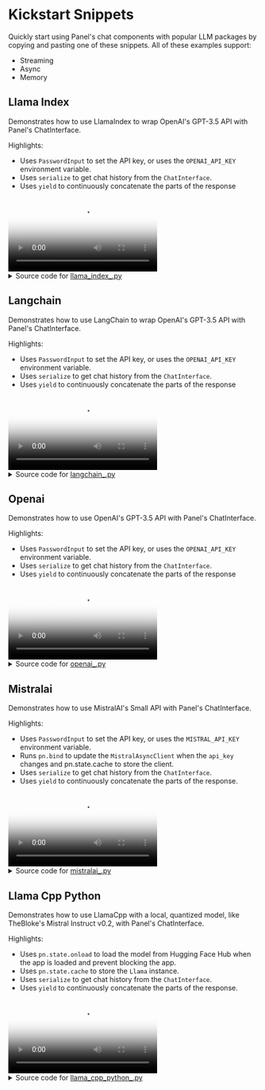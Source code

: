# Kickstart Snippets
Quickly start using Panel's chat components with popular LLM packages by copying and pasting one of these snippets. All of these examples support:

- Streaming
- Async
- Memory


## Llama Index

Demonstrates how to use LlamaIndex to wrap OpenAI's GPT-3.5 API with Panel's ChatInterface.

Highlights:

- Uses `PasswordInput` to set the API key, or uses the `OPENAI_API_KEY` environment variable.
- Uses `serialize` to get chat history from the `ChatInterface`.
- Uses `yield` to continuously concatenate the parts of the response

<video controls poster="../assets/thumbnails/llama_index.png" >
    <source src="../assets/videos/llama_index.mp4" type="video/mp4"
    style="max-height: 400px; max-width: 600px;">
    Your browser does not support the video tag.
</video>



<details>

<summary>Source code for <a href='../examples/kickstart_snippets/llama_index_.py' target='_blank'>llama_index_.py</a></summary>

```python
"""
Demonstrates how to use LlamaIndex to wrap OpenAI's GPT-3.5 API with Panel's ChatInterface.

Highlights:

- Uses `PasswordInput` to set the API key, or uses the `OPENAI_API_KEY` environment variable.
- Uses `serialize` to get chat history from the `ChatInterface`.
- Uses `yield` to continuously concatenate the parts of the response
"""

import panel as pn
from llama_index.core.agent import ReActAgent
from llama_index.core.llms import ChatMessage
from llama_index.core.tools import FunctionTool
from llama_index.llms.openai import OpenAI

pn.extension()


def multiply(a: int, b: int) -> int:
    """Multiple two integers and returns the result integer"""
    return a * b


async def callback(contents: str, user: str, instance: pn.chat.ChatInterface):
    if api_key_input.value:
        # use api_key_input.value if set, otherwise use OPENAI_API_KEY
        llm.api_key = api_key_input.value

    # memory is a list of messages
    messages = [ChatMessage(**message) for message in instance.serialize()]

    response = await llm.astream_chat(
        model="gpt-3.5-turbo",
        messages=messages,
    )

    async for chunk in response:
        message = chunk.message.content
        yield str(message)


llm = OpenAI(model="gpt-3.5-turbo-0613")

multiply_tool = FunctionTool.from_defaults(fn=multiply)
agent = ReActAgent.from_tools([multiply_tool], llm=llm, verbose=True)

api_key_input = pn.widgets.PasswordInput(
    placeholder="sk-... uses $OPENAI_API_KEY if not set",
    sizing_mode="stretch_width",
    styles={"color": "black"},
)
chat_interface = pn.chat.ChatInterface(
    callback=callback,
    callback_user="GPT-3.5",
    help_text="Send a message to get a reply from GPT 3.5 Turbo!",
)
template = pn.template.FastListTemplate(
    title="LlamaIndex OpenAI GPT-3.5",
    header_background="#83CBF2",
    main=[chat_interface],
    header=[api_key_input],
)
template.servable()
```
</details>


## Langchain

Demonstrates how to use LangChain to wrap OpenAI's GPT-3.5 API with Panel's ChatInterface.

Highlights:

- Uses `PasswordInput` to set the API key, or uses the `OPENAI_API_KEY` environment variable.
- Uses `serialize` to get chat history from the `ChatInterface`.
- Uses `yield` to continuously concatenate the parts of the response

<video controls poster="../assets/thumbnails/langchain.png" >
    <source src="../assets/videos/langchain.mp4" type="video/mp4"
    style="max-height: 400px; max-width: 600px;">
    Your browser does not support the video tag.
</video>



<details>

<summary>Source code for <a href='../examples/kickstart_snippets/langchain_.py' target='_blank'>langchain_.py</a></summary>

```python
"""
Demonstrates how to use LangChain to wrap OpenAI's GPT-3.5 API with Panel's ChatInterface.

Highlights:

- Uses `PasswordInput` to set the API key, or uses the `OPENAI_API_KEY` environment variable.
- Uses `serialize` to get chat history from the `ChatInterface`.
- Uses `yield` to continuously concatenate the parts of the response
"""

from operator import itemgetter

import panel as pn
from langchain.memory import ConversationTokenBufferMemory
from langchain_core.messages import AIMessage, HumanMessage
from langchain_core.output_parsers import StrOutputParser
from langchain_core.prompts import ChatPromptTemplate
from langchain_core.runnables import RunnableLambda, RunnablePassthrough
from langchain_openai import ChatOpenAI

pn.extension()


async def callback(contents: str, user: str, instance: pn.chat.ChatInterface):
    if api_key_input.value:
        # use api_key_input.value if set, otherwise use OPENAI_API_KEY
        llm.api_key = api_key_input.value

    memory.clear()
    for message in instance.serialize():
        if message["role"] == "user":
            memory.chat_memory.add_user_message(HumanMessage(**message))
        else:
            memory.chat_memory.add_ai_message(AIMessage(**message))

    response = chain.astream({"user_input": contents})

    message = ""
    async for chunk in response:
        message += chunk
        yield message


llm = ChatOpenAI(model="gpt-3.5-turbo")
memory = ConversationTokenBufferMemory(
    return_messages=True,
    llm=llm,
    memory_key="chat_history",
    max_token_limit=8192 - 1024,
)
memory_link = RunnablePassthrough.assign(
    chat_history=RunnableLambda(memory.load_memory_variables)
    | itemgetter("chat_history")
)
prompt_link = ChatPromptTemplate.from_template(
    "{chat_history}\n\nBe a helpful chat bot and answer: {user_input}",
)
output_parser = StrOutputParser()

chain = (
    {"user_input": RunnablePassthrough()}
    | memory_link
    | prompt_link
    | llm
    | output_parser
)

api_key_input = pn.widgets.PasswordInput(
    placeholder="sk-... uses $OPENAI_API_KEY if not set",
    sizing_mode="stretch_width",
    styles={"color": "black"},
)
chat_interface = pn.chat.ChatInterface(
    callback=callback,
    callback_user="GPT-3.5",
    help_text="Send a message to get a reply from GPT 3.5 Turbo!",
    callback_exception="verbose",
)
template = pn.template.FastListTemplate(
    title="LangChain OpenAI GPT-3.5",
    header_background="#E8B0E6",
    main=[chat_interface],
    header=[api_key_input],
)
template.servable()
```
</details>


## Openai

Demonstrates how to use OpenAI's GPT-3.5 API with Panel's ChatInterface.

Highlights:

- Uses `PasswordInput` to set the API key, or uses the `OPENAI_API_KEY` environment variable.
- Uses `serialize` to get chat history from the `ChatInterface`.
- Uses `yield` to continuously concatenate the parts of the response

<video controls poster="../assets/thumbnails/openai.png" >
    <source src="../assets/videos/openai.mp4" type="video/mp4"
    style="max-height: 400px; max-width: 600px;">
    Your browser does not support the video tag.
</video>



<details>

<summary>Source code for <a href='../examples/kickstart_snippets/openai_.py' target='_blank'>openai_.py</a></summary>

```python
"""
Demonstrates how to use OpenAI's GPT-3.5 API with Panel's ChatInterface.

Highlights:

- Uses `PasswordInput` to set the API key, or uses the `OPENAI_API_KEY` environment variable.
- Uses `serialize` to get chat history from the `ChatInterface`.
- Uses `yield` to continuously concatenate the parts of the response
"""

import panel as pn
from openai import AsyncOpenAI

pn.extension()


async def callback(contents: str, user: str, instance: pn.chat.ChatInterface):
    if api_key_input.value:
        # use api_key_input.value if set, otherwise use OPENAI_API_KEY
        aclient.api_key = api_key_input.value

    # memory is a list of messages
    messages = instance.serialize()

    response = await aclient.chat.completions.create(
        model="gpt-3.5-turbo",
        messages=messages,
        stream=True,
    )

    message = ""
    async for chunk in response:
        part = chunk.choices[0].delta.content
        if part is not None:
            message += part
            yield message


aclient = AsyncOpenAI()
api_key_input = pn.widgets.PasswordInput(
    placeholder="sk-... uses $OPENAI_API_KEY if not set",
    sizing_mode="stretch_width",
    styles={"color": "black"},
)
chat_interface = pn.chat.ChatInterface(
    callback=callback,
    callback_user="GPT-3.5",
    help_text="Send a message to get a reply from GPT-3.5 Turbo!",
)
template = pn.template.FastListTemplate(
    title="OpenAI GPT-3.5",
    header_background="#212121",
    main=[chat_interface],
    header=[api_key_input],
)
template.servable()
```
</details>


## Mistralai

Demonstrates how to use MistralAI's Small API with Panel's ChatInterface.

Highlights:

- Uses `PasswordInput` to set the API key, or uses the `MISTRAL_API_KEY` environment variable.
- Runs `pn.bind` to update the `MistralAsyncClient` when the `api_key` changes and pn.state.cache to store the client.
- Uses `serialize` to get chat history from the `ChatInterface`.
- Uses `yield` to continuously concatenate the parts of the response.

<video controls poster="../assets/thumbnails/mistralai.png" >
    <source src="../assets/videos/mistralai.mp4" type="video/mp4"
    style="max-height: 400px; max-width: 600px;">
    Your browser does not support the video tag.
</video>



<details>

<summary>Source code for <a href='../examples/kickstart_snippets/mistralai_.py' target='_blank'>mistralai_.py</a></summary>

```python
"""
Demonstrates how to use MistralAI's Small API with Panel's ChatInterface.

Highlights:

- Uses `PasswordInput` to set the API key, or uses the `MISTRAL_API_KEY` environment variable.
- Runs `pn.bind` to update the `MistralAsyncClient` when the `api_key` changes and pn.state.cache to store the client.
- Uses `serialize` to get chat history from the `ChatInterface`.
- Uses `yield` to continuously concatenate the parts of the response.
"""

import os

import panel as pn
from mistralai import Mistral, UserMessage

pn.extension()


def update_api_key(api_key):
    # Use the provided api_key or default to the environment variable
    pn.state.cache["aclient"] = (
        Mistral(api_key=api_key)
        if api_key
        else Mistral(api_key=os.getenv("MISTRAL_API_KEY", ""))
    )


async def callback(contents: str, user: str, instance: pn.chat.ChatInterface):
    # memory is a list of serialized messages
    messages = instance.serialize()

    # Convert serialized messages into UserMessage format
    formatted_messages = [UserMessage(content=msg["content"]) for msg in messages]

    response = await pn.state.cache["aclient"].chat.stream_async(
        model="mistral-small",
        messages=formatted_messages,
    )

    message = ""
    async for chunk in response:
        part = chunk.data.choices[0].delta.content
        if part is not None:
            message += part
            yield message


# Input widget for the API key
api_key_input = pn.widgets.PasswordInput(
    placeholder="Uses $MISTRAL_API_KEY if not set",
    sizing_mode="stretch_width",
    styles={"color": "black"},
)

# Bind the API key input to the update function
pn.bind(update_api_key, api_key_input, watch=True)
api_key_input.param.trigger("value")

# Define the Chat Interface with callback
chat_interface = pn.chat.ChatInterface(
    callback=callback,
    callback_user="MistralAI",
    help_text="Send a message to get a reply from MistralAI!",
    callback_exception="verbose",
)

# Template with the chat interface
template = pn.template.FastListTemplate(
    title="MistralAI Small",
    header_background="#FF7000",
    main=[chat_interface],
    header=[api_key_input],
)

# Serve the template
template.servable()
```
</details>


## Llama Cpp Python

Demonstrates how to use LlamaCpp with a local, quantized model, like TheBloke's Mistral Instruct v0.2,
with Panel's ChatInterface.

Highlights:

- Uses `pn.state.onload` to load the model from Hugging Face Hub when the app is loaded and prevent blocking the app.
- Uses `pn.state.cache` to store the `Llama` instance.
- Uses `serialize` to get chat history from the `ChatInterface`.
- Uses `yield` to continuously concatenate the parts of the response.

<video controls poster="../assets/thumbnails/llama_cpp_python.png" >
    <source src="../assets/videos/llama_cpp_python.mp4" type="video/mp4"
    style="max-height: 400px; max-width: 600px;">
    Your browser does not support the video tag.
</video>



<details>

<summary>Source code for <a href='../examples/kickstart_snippets/llama_cpp_python_.py' target='_blank'>llama_cpp_python_.py</a></summary>

```python
"""
Demonstrates how to use LlamaCpp with a local, quantized model, like TheBloke's Mistral Instruct v0.2,
with Panel's ChatInterface.

Highlights:

- Uses `pn.state.onload` to load the model from Hugging Face Hub when the app is loaded and prevent blocking the app.
- Uses `pn.state.cache` to store the `Llama` instance.
- Uses `serialize` to get chat history from the `ChatInterface`.
- Uses `yield` to continuously concatenate the parts of the response.
"""

import panel as pn
from huggingface_hub import hf_hub_download
from llama_cpp import Llama

REPO_ID = "TheBloke/Mistral-7B-Instruct-v0.2-code-ft-GGUF"
FILENAME = "mistral-7b-instruct-v0.2-code-ft.Q5_K_S.gguf"

pn.extension()


def load_model():
    model_path = hf_hub_download(repo_id=REPO_ID, filename=FILENAME)
    pn.state.cache["llama"] = Llama(
        model_path=model_path,
        chat_format="mistral-instruct",
        verbose=False,
        n_gpu_layers=-1,
    )
    chat_interface.disabled = False


def callback(contents: str, user: str, instance: pn.chat.ChatInterface):
    # memory is a list of messages
    messages = instance.serialize()

    llama = pn.state.cache["llama"]
    response = llama.create_chat_completion_openai_v1(messages=messages, stream=True)

    message = ""
    for chunk in response:
        part = chunk.choices[0].delta.content
        if part is not None:
            message += part
            yield message


chat_interface = pn.chat.ChatInterface(
    callback=callback,
    callback_user="LlamaCpp",
    help_text="Send a message to get a reply from LlamaCpp!",
    disabled=True,
)
template = pn.template.FastListTemplate(
    title="LlamaCpp Mistral",
    header_background="#A0A0A0",
    main=[chat_interface],
)
pn.state.onload(load_model)
template.servable()
```
</details>
